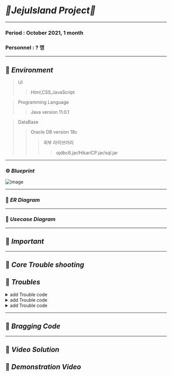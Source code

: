 # _🍊JejuIsland Project🍊_
***
### Period : October 2021,  1 month
### Personnel : ? 명
***
## 📌 _Environment_       
> UI
> > Html,CSS,JavaScript

> Programming Language
> > Java version 11.0.1

> DataBase
> > Oracle DB version 18c
> > > 외부 라이브러리
> > > > ojdbc6.jar/HikariCP.jar/sql.jar
***
### ⚙️ _Blueprint_

![image](https://user-images.githubusercontent.com/77534863/132795814-3a75dd9e-c7fe-43b2-b14e-ce40ed2fb907.png)

*** 
### 📌 _ER Diagram_

***   
### 📌 _Usecase Diagram_  
   


   
*** 
## 📌 _Important_


***
## 📌 _Core Trouble shooting_   


## 📝  _Troubles_   
<details>
	<summary> add Trouble code</summary>      
</details> 
<details>
	<summary> add Trouble code</summary>      
</details> 
<details>
	<summary> add Trouble code</summary>      
</details> 

***  

## 🔆 _Bragging Code_    
 
 
*** 

## 📌 _Video Solution_


## 📸 _Demonstration Video_   






